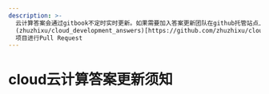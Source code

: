 ```yaml
---
description: >-
  云计算答案会通过gitbook不定时实时更新。如果需要加入答案更新团队在github托管站点上找到
  (zhuzhixu/cloud_development_answers)[https://github.com/zhuzhixu/cloud_development_answers]
  项目进行Pull Request
---
```


# cloud云计算答案更新须知

